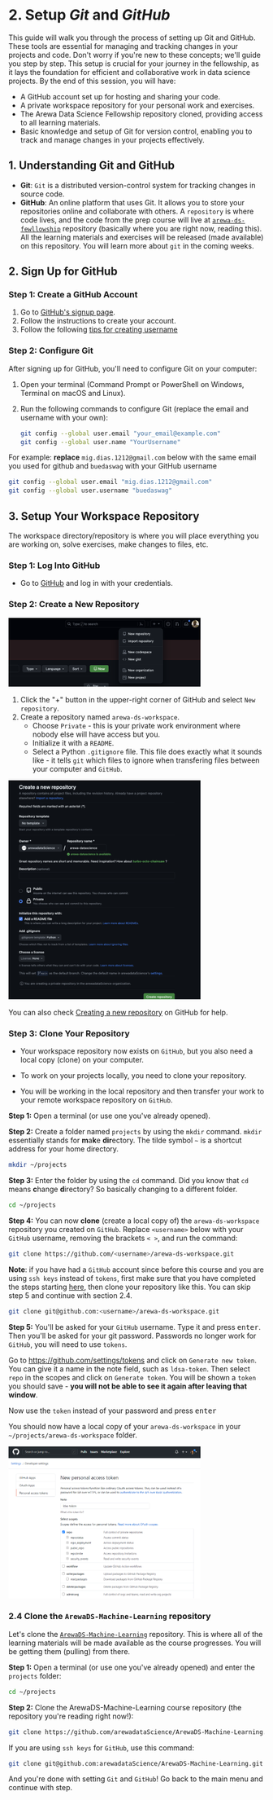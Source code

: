 # 2. Setup _Git_ and _GitHub_

This guide will walk you through the process of setting up Git and GitHub. These tools are essential for managing and tracking changes in your projects and code. Don't worry if you're new to these concepts; we'll guide you step by step. This setup is crucial for your journey in the fellowship, as it lays the foundation for efficient and collaborative work in data science projects. By the end of this session, you will have:

- A GitHub account set up for hosting and sharing your code.
- A private workspace repository for your personal work and exercises.
- The Arewa Data Science Fellowship repository cloned, providing access to all learning materials.
- Basic knowledge and setup of Git for version control, enabling you to track and manage changes in your projects effectively.


## 1. Understanding Git and GitHub

- **Git**: `Git` is a distributed version-control system for tracking changes in source code. 
- **GitHub**: An online platform that uses Git. It allows you to store your repositories online and collaborate with others. A `repository` is where code lives, and the code from the prep course will live at [`arewa-ds-fewllowship`](https://github.com/arewadataScience/python-programming-fellowship) repository (basically where you are right now, reading this). All the learning materials and exercises will be released (made available) on this repository. You will learn more about `git` in the coming weeks.

## 2. Sign Up for GitHub

### Step 1: Create a GitHub Account

1. Go to [GitHub's signup page](https://github.com/join).
2. Follow the instructions to create your account.
3. Follow the following [tips for creating username]()

### Step 2: Configure Git

After signing up for GitHub, you'll need to configure Git on your computer:

1. Open your terminal (Command Prompt or PowerShell on Windows, Terminal on macOS and Linux).
2. Run the following commands to configure Git (replace the email and username with your own):

    ```bash
    git config --global user.email "your_email@example.com"
    git config --global user.name "YourUsername"
    ```
For example: **replace** `mig.dias.1212@gmail.com` below with the same email you used for github and `buedaswag` with your GitHub username

```bash
git config --global user.email "mig.dias.1212@gmail.com"
git config --global user.username "buedaswag"
```

## 3. Setup Your Workspace Repository

The workspace directory/repository is where you will place everything you are working on, solve exercises, make changes to files, etc.

### Step 1: Log Into GitHub

- Go to [GitHub](https://github.com) and log in with your credentials.

### Step 2: Create a New Repository

<img src='media/createrepo.png' alt='Finder' width="75%" />

1. Click the "+" button in the upper-right corner of GitHub and select `New repository`.
2. Create a repository named `arewa-ds-workspace`.
   - Choose `Private` - this is your private work environment where nobody else will have access but you.
   - Initialize it with a `README`.
   - Select a Python `.gitignore` file. This file does exactly what it sounds like - it tells `git` which files to ignore when transfering files between your computer and `GitHub`.


<img src="media/name_the_repo.png" alt='Finder' width="75%">

You can also check [Creating a new repository](https://help.github.com/en/articles/creating-a-new-repository) on GitHub for help.
 
### Step 3: Clone Your Repository

- Your workspace repository now exists on `GitHub`, but you also need a local copy (clone) on your computer. 

- To work on your projects locally, you need to clone your repository.

- You will be working in the local repository and then transfer your work to your remote workspace repository on `GitHub`.

**Step 1:** Open a terminal (or use one you've already opened).

**Step 2:** Create a folder named `projects` by using the `mkdir` command. `mkdir` essentially stands for **m**a**k**e **dir**ectory. The tilde symbol `~` is a shortcut address for your home directory.

```bash
mkdir ~/projects
```

**Step 3:** Enter the folder by using the `cd` command. Did you know that `cd` means **c**hange **d**irectory? So basically changing to a different folder.

```bash
cd ~/projects
```

**Step 4:** You can now **clone** (create a local copy of) the `arewa-ds-workspace` repository you created on `GitHub`.
Replace `<username>` below with your `GitHub` username, removing the brackets `< >`, and run the command:

```bash
git clone https://github.com/<username>/arewa-ds-workspace.git
```

   **Note**: if you have had a `GitHub` account since before this course and you are using `ssh keys` instead of `tokens`, first make sure that you have completed the steps starting [here](https://docs.github.com/en/authentication/connecting-to-github-with-ssh/checking-for-existing-ssh-keys), then clone your repository like this. You can skip step 5 and continue with section 2.4.

   ```bash
   git clone git@github.com:<username>/arewa-ds-workspace.git
   ```

**Step 5:** You'll be asked for your `GitHub` username. Type it and press <kbd>enter</kbd>. Then you'll be asked for your git password. Passwords no longer work for `GitHub`, you will need to use `tokens`.

Go to <https://github.com/settings/tokens> and click on `Generate new token`. You can give it a name in the note field, such as `ldsa-token`. Then select `repo` in the scopes and click on `Generate token`. You will be shown a `token` you should save - **you will not be able to see it again after leaving that window**. 

Now use the `token` instead of your password and press <kbd>enter</kbd>

You should now have a local copy of your `arewa-ds-workspace` in your `~/projects/arewa-ds-workspace` folder.

<img src='media/personal_access_token.PNG' width="75%" />

### 2.4 Clone the `ArewaDS-Machine-Learning` repository

Let's clone the [`ArewaDS-Machine-Learning`](https://github.com/arewadataScience/python-programming-fellowship) repository. This is where all of the learning materials will be made available as the course progresses. You will be getting them (pulling) from there.

**Step 1:** Open a terminal (or use one you've already opened) and enter the `projects` folder:

```bash
cd ~/projects
```

**Step 2:** Clone the ArewaDS-Machine-Learning course repository (the repository you're reading right now!):

```bash
git clone https://github.com/arewadataScience/ArewaDS-Machine-Learning.git
```

If you are using `ssh keys` for `GitHub`, use this command:

```bash
git clone git@github.com:arewadataScience/ArewaDS-Machine-Learning.git
```

And you're done with setting `Git` and `GitHub`! Go back to the main menu and continue with step.
